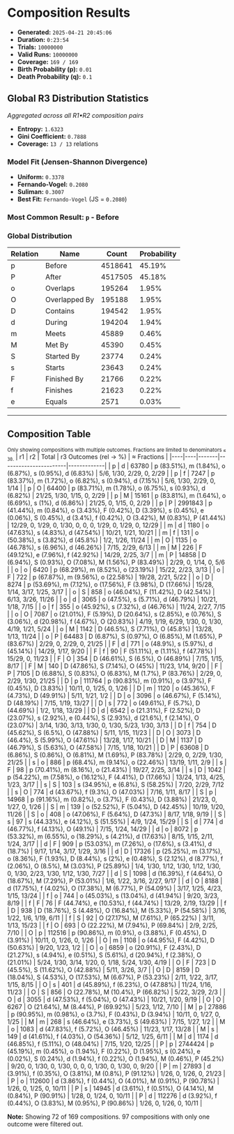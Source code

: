 # Composition Results
- **Generated:** `2025-04-21 20:45:06`
- **Duration:** `0:23:54`
- **Trials:** `10000000`
- **Valid Runs:** `10000000`
- **Coverage:** `169 / 169`
- **Birth Probability (p):** `0.01`
- **Death Probability (q):** `0.1`

## Global R3 Distribution Statistics
*Aggregated across all R1•R2 composition pairs*

- **Entropy:** `1.6323`
- **Gini Coefficient:** `0.7888`
- **Coverage:** `13 / 13` relations

### Model Fit (Jensen-Shannon Divergence)
- **Uniform:** `0.3378`
- **Fernando-Vogel:** `0.2080`
- **Suliman:** `0.3007`
- **Best Fit:** `Fernando-Vogel` (JS = `0.2080`)

### Most Common Result: `p` - Before

### Global Distribution
| Relation | Name | Count | Probability |
|----------|------|-------|------------|
| p | Before | 4518641 | 45.19% |
| P | After | 4517505 | 45.18% |
| o | Overlaps | 195264 | 1.95% |
| O | Overlapped By | 195188 | 1.95% |
| D | Contains | 194542 | 1.95% |
| d | During | 194204 | 1.94% |
| m | Meets | 45889 | 0.46% |
| M | Met By | 45390 | 0.45% |
| S | Started By | 23774 | 0.24% |
| s | Starts | 23643 | 0.24% |
| F | Finished By | 21766 | 0.22% |
| f | Finishes | 21623 | 0.22% |
| e | Equals | 2571 | 0.03% |

---

## Composition Table
<sub>Only showing compositions with multiple outcomes. Fractions are limited to denominators `≤ 30`.</sub>
| r1 | r2 | Total | r3 Outcomes (rel → %) | ≈ Fractions |
|----|----|-------|-----------------------|-------------|
| p | d | 63780 | p (83.51%), m (1.84%), o (6.87%), s (0.95%), d (6.83%) | 5/6, 1/30, 2/29, 0, 2/29 |
| p | f | 7247 | p (83.37%), m (1.72%), o (6.82%), s (0.94%), d (7.15%) | 5/6, 1/30, 2/29, 0, 1/14 |
| p | O | 64400 | p (83.71%), m (1.78%), o (6.75%), s (0.93%), d (6.82%) | 21/25, 1/30, 1/15, 0, 2/29 |
| p | M | 15161 | p (83.81%), m (1.64%), o (6.69%), s (1%), d (6.86%) | 21/25, 0, 1/15, 0, 2/29 |
| p | P | 2991843 | p (41.44%), m (0.84%), o (3.43%), F (0.42%), D (3.39%), s (0.45%), e (0.06%), S (0.45%), d (3.4%), f (0.42%), O (3.42%), M (0.83%), P (41.44%) | 12/29, 0, 1/29, 0, 1/30, 0, 0, 0, 1/29, 0, 1/29, 0, 12/29 |
| m | d | 1180 | o (47.63%), s (4.83%), d (47.54%) | 10/21, 1/21, 10/21 |
| m | f | 131 | o (50.38%), s (3.82%), d (45.8%) | 1/2, 1/26, 11/24 |
| m | O | 1135 | o (46.78%), s (6.96%), d (46.26%) | 7/15, 2/29, 6/13 |
| m | M | 226 | F (49.12%), e (7.96%), f (42.92%) | 14/29, 2/25, 3/7 |
| m | P | 14858 | D (6.94%), S (0.93%), O (7.08%), M (1.56%), P (83.49%) | 2/29, 0, 1/14, 0, 5/6 |
| o | o | 6420 | p (68.29%), m (8.52%), o (23.19%) | 15/22, 2/23, 3/13 |
| o | F | 722 | p (67.87%), m (9.56%), o (22.58%) | 19/28, 2/21, 5/22 |
| o | D | 8274 | p (53.69%), m (7.12%), o (17.56%), F (3.98%), D (17.66%) | 15/28, 1/14, 3/17, 1/25, 3/17 |
| o | S | 858 | o (46.04%), F (11.42%), D (42.54%) | 6/13, 3/26, 11/26 |
| o | d | 3065 | o (47.5%), s (5.71%), d (46.79%) | 10/21, 1/18, 7/15 |
| o | f | 355 | o (45.92%), s (7.32%), d (46.76%) | 11/24, 2/27, 7/15 |
| o | O | 7087 | o (21.01%), F (5.19%), D (20.64%), s (2.85%), e (0.76%), S (3.06%), d (20.98%), f (4.67%), O (20.83%) | 4/19, 1/19, 6/29, 1/30, 0, 1/30, 4/19, 1/21, 5/24 |
| o | M | 1142 | D (46.5%), S (7.71%), O (45.8%) | 13/28, 1/13, 11/24 |
| o | P | 64483 | D (6.87%), S (0.97%), O (6.85%), M (1.65%), P (83.67%) | 2/29, 0, 2/29, 0, 21/25 |
| F | d | 771 | o (48.9%), s (5.97%), d (45.14%) | 14/29, 1/17, 9/20 |
| F | f | 90 | F (51.11%), e (1.11%), f (47.78%) | 15/29, 0, 11/23 |
| F | O | 354 | D (46.61%), S (6.5%), O (46.89%) | 7/15, 1/15, 8/17 |
| F | M | 140 | D (47.86%), S (7.14%), O (45%) | 11/23, 1/14, 9/20 |
| F | P | 7105 | D (6.88%), S (0.83%), O (6.83%), M (1.7%), P (83.76%) | 2/29, 0, 2/29, 1/30, 21/25 |
| D | p | 111764 | p (90.83%), m (0.91%), o (3.97%), F (0.45%), D (3.83%) | 10/11, 0, 1/25, 0, 1/26 |
| D | m | 1120 | o (45.36%), F (4.73%), D (49.91%) | 5/11, 1/21, 1/2 |
| D | o | 3096 | o (46.67%), F (5.14%), D (48.19%) | 7/15, 1/19, 13/27 |
| D | s | 772 | o (49.61%), F (5.7%), D (44.69%) | 1/2, 1/18, 13/29 |
| D | d | 6542 | o (21.31%), F (2.52%), D (23.07%), s (2.92%), e (0.44%), S (2.93%), d (21.6%), f (2.14%), O (23.07%) | 3/14, 1/30, 3/13, 1/30, 0, 1/30, 5/23, 1/30, 3/13 |
| D | f | 754 | D (45.62%), S (6.5%), O (47.88%) | 5/11, 1/15, 11/23 |
| D | O | 3073 | D (46.4%), S (5.99%), O (47.61%) | 13/28, 1/17, 10/21 |
| D | M | 1137 | D (46.79%), S (5.63%), O (47.58%) | 7/15, 1/18, 10/21 |
| D | P | 63608 | D (6.86%), S (0.86%), O (6.81%), M (1.69%), P (83.78%) | 2/29, 0, 2/29, 1/30, 21/25 |
| s | o | 886 | p (68.4%), m (9.14%), o (22.46%) | 13/19, 1/11, 2/9 |
| s | F | 98 | p (70.41%), m (8.16%), o (21.43%) | 19/27, 2/25, 3/14 |
| s | D | 1042 | p (54.22%), m (7.58%), o (16.12%), F (4.41%), D (17.66%) | 13/24, 1/13, 4/25, 1/23, 3/17 |
| s | S | 103 | s (34.95%), e (6.8%), S (58.25%) | 7/20, 2/29, 7/12 |
| s | O | 774 | d (43.67%), f (9.3%), O (47.03%) | 7/16, 1/11, 8/17 |
| S | p | 14968 | p (91.16%), m (0.82%), o (3.7%), F (0.43%), D (3.88%) | 21/23, 0, 1/27, 0, 1/26 |
| S | m | 139 | o (52.52%), F (5.04%), D (42.45%) | 10/19, 1/20, 11/26 |
| S | o | 408 | o (47.06%), F (5.64%), D (47.3%) | 8/17, 1/18, 9/19 |
| S | s | 97 | s (44.33%), e (4.12%), S (51.55%) | 4/9, 1/24, 15/29 |
| S | d | 774 | d (46.77%), f (4.13%), O (49.1%) | 7/15, 1/24, 14/29 |
| d | o | 8072 | p (53.32%), m (6.55%), o (18.29%), s (4.21%), d (17.63%) | 8/15, 1/15, 2/11, 1/24, 3/17 |
| d | F | 909 | p (53.03%), m (7.26%), o (17.6%), s (3.41%), d (18.7%) | 9/17, 1/14, 3/17, 1/29, 3/16 |
| d | D | 17326 | p (25.25%), m (3.17%), o (8.36%), F (1.93%), D (8.44%), s (2%), e (0.48%), S (2.12%), d (8.77%), f (2.06%), O (8.5%), M (3.03%), P (25.89%) | 1/4, 1/30, 1/12, 1/30, 1/12, 1/30, 0, 1/30, 2/23, 1/30, 1/12, 1/30, 7/27 |
| d | S | 1098 | d (16.39%), f (4.64%), O (18.67%), M (7.29%), P (53.01%) | 1/6, 1/22, 3/16, 2/27, 9/17 |
| d | O | 8188 | d (17.75%), f (4.02%), O (17.38%), M (6.77%), P (54.09%) | 3/17, 1/25, 4/23, 1/15, 13/24 |
| f | o | 744 | o (45.03%), s (13.04%), d (41.94%) | 9/20, 3/23, 8/19 |
| f | F | 76 | F (44.74%), e (10.53%), f (44.74%) | 13/29, 2/19, 13/29 |
| f | D | 938 | D (18.76%), S (4.48%), O (16.84%), M (5.33%), P (54.58%) | 3/16, 1/22, 1/6, 1/19, 6/11 |
| f | S | 92 | O (27.17%), M (7.61%), P (65.22%) | 3/11, 1/13, 15/23 |
| f | O | 693 | O (22.22%), M (7.94%), P (69.84%) | 2/9, 2/25, 7/10 |
| O | p | 112516 | p (90.86%), m (0.9%), o (3.88%), F (0.45%), D (3.91%) | 10/11, 0, 1/26, 0, 1/26 |
| O | m | 1108 | o (44.95%), F (4.42%), D (50.63%) | 9/20, 1/23, 1/2 |
| O | o | 6859 | o (20.91%), F (2.43%), D (21.27%), s (4.94%), e (0.51%), S (5.61%), d (20.94%), f (2.38%), O (21.01%) | 5/24, 1/30, 3/14, 1/20, 0, 1/18, 5/24, 1/30, 4/19 |
| O | F | 723 | D (45.5%), S (11.62%), O (42.88%) | 5/11, 3/26, 3/7 |
| O | D | 8159 | D (18.04%), S (4.53%), O (17.53%), M (6.67%), P (53.23%) | 2/11, 1/22, 3/17, 1/15, 8/15 |
| O | s | 401 | d (45.89%), f (6.23%), O (47.88%) | 11/24, 1/16, 11/23 |
| O | S | 856 | O (22.78%), M (10.4%), P (66.82%) | 5/22, 3/29, 2/3 |
| O | d | 3055 | d (47.53%), f (5.04%), O (47.43%) | 10/21, 1/20, 9/19 |
| O | O | 6267 | O (21.64%), M (8.44%), P (69.92%) | 5/23, 1/12, 7/10 |
| M | p | 27886 | p (90.95%), m (0.98%), o (3.7%), F (0.43%), D (3.94%) | 10/11, 0, 1/27, 0, 1/25 |
| M | m | 268 | s (46.64%), e (3.73%), S (49.63%) | 7/15, 1/27, 1/2 |
| M | o | 1083 | d (47.83%), f (5.72%), O (46.45%) | 11/23, 1/17, 13/28 |
| M | s | 149 | d (41.61%), f (4.03%), O (54.36%) | 5/12, 1/25, 6/11 |
| M | d | 1174 | d (46.85%), f (5.11%), O (48.04%) | 7/15, 1/20, 12/25 |
| P | p | 2744424 | p (45.19%), m (0.45%), o (1.94%), F (0.22%), D (1.95%), s (0.24%), e (0.02%), S (0.24%), d (1.94%), f (0.22%), O (1.94%), M (0.46%), P (45.2%) | 9/20, 0, 1/30, 0, 1/30, 0, 0, 0, 1/30, 0, 1/30, 0, 9/20 |
| P | m | 27893 | d (3.91%), f (0.35%), O (3.81%), M (0.8%), P (91.12%) | 1/26, 0, 1/26, 0, 21/23 |
| P | o | 112600 | d (3.86%), f (0.44%), O (4.01%), M (0.91%), P (90.78%) | 1/26, 0, 1/25, 0, 10/11 |
| P | s | 14945 | d (3.61%), f (0.51%), O (4.14%), M (0.84%), P (90.91%) | 1/28, 0, 1/24, 0, 10/11 |
| P | d | 112276 | d (3.92%), f (0.44%), O (3.83%), M (0.95%), P (90.86%) | 1/26, 0, 1/26, 0, 10/11 |

**Note:** Showing 72 of 169 compositions. 97 compositions with only one outcome were filtered out.